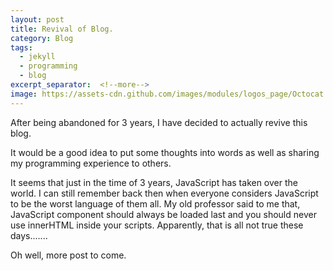 ```yaml
---
layout: post
title: Revival of Blog.
category: Blog
tags:
  - jekyll
  - programming
  - blog
excerpt_separator:  <!--more-->
image: https://assets-cdn.github.com/images/modules/logos_page/Octocat.png
---
```


After being abandoned for 3 years, I have decided to actually revive this blog. 

It would be a good idea to put some thoughts into words as well as sharing my programming experience to others. 

It seems that just in the time of 3 years, JavaScript has taken over the world. I can still remember back then when everyone considers JavaScript to be the worst language of them all. My old professor said to me that, JavaScript component should always be loaded last and you should never use innerHTML inside your scripts. Apparently, that is all not true these days.......

Oh well, more post to come.

<!--more-->